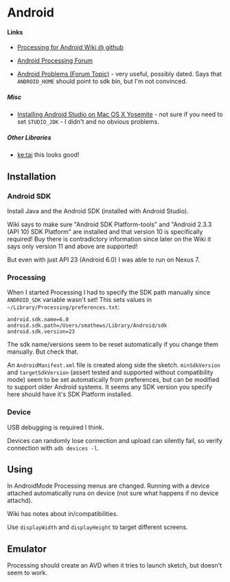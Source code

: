 Android
=======



#### Links

- [Processing for Android Wiki @ github](https://github.com/processing/processing-android/wiki)

- [Android Processing Forum](https://forum.processing.org/one/android-processing.html)

- [Android Problems (Forum Topic)](https://forum.processing.org/one/topic/android-problems.html) - very useful, possibly dated. Says that `ANDROID_HOME` should point to sdk bin, but I'm not convinced.

##### Misc

- [Installing Android Studio on Mac OS X Yosemite](https://hrnn.github.io/2015/02/11/installing-android-studio-on-mac-os-x-yosemite/) - not sure if you need to set `STUDIO_JDK` - I didn't and no obvious problems.


##### Other Libraries

- [ke:tai](http://ketai.org/) this looks good!


Installation
------------

### Android SDK

Install Java and the Android SDK (installed with Android Studio).

Wiki says to make sure "Android SDK Platform-tools" and "Android 2.3.3 (API 10) SDK Platform" are installed and that version 10 is specifically required! Buy there is contradictory information since later on the Wiki it says only version 11 and above are supported!

But even with just API 23 (Android 6.0) I was able to run on Nexus 7.


### Processing

When I started Processing I had to specify the SDK path manually since `ANDROID_SDK` variable wasn't set! This sets values in `~/Library/Processing/preferences.txt`:

```
android.sdk.name=6.0
android.sdk.path=/Users/smathews/Library/Android/sdk
android.sdk.version=23
```

The sdk name/versions seem to be reset automatically if you change them manually. But check that.

An `AndroidManifest.xml` file is created along side the sketch. `minSdkVersion` and `targetSdkVersion` (assert tested and supported without compatibility mode) seem to be set automatically from preferences, but can be modified to support older Android systems. It seems any SDK version you specify here should have it's SDK Platform installed.


### Device

USB debugging is required I think.

Devices can randomly lose connection and upload can silently fail, so verify connection with `adb devices -l`.

Using
-----

In AndroidMode Processing menus are changed. Running with a device attached automatically runs on device (not sure what happens if no device attachd).

Wiki has notes about in/compatibilities.

Use `displayWidth` and `displayHeight` to target different screens.


Emulator
--------

Processing should create an AVD when it tries to launch sketch, but doesn't seem to work. 
